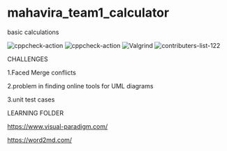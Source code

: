 # mahavira_team1_calculator
 basic calculations

![cppcheck-action](https://github.com/99003578/mahavira_team1_calculator/workflows/cppcheck-action/badge.svg)
![cppcheck-action](https://github.com/99003578/mahavira_team1_calculator/workflows/cppcheck-action/badge.svg)
![Valgrind](https://github.com/99003578/mahavira_team1_calculator/workflows/Valgrind/badge.svg)
![contributers-list-122](https://user-images.githubusercontent.com/78539923/107116765-73fb4a00-689b-11eb-99b8-fc5759e86cb2.jpg)

CHALLENGES 

 1.Faced Merge conflicts 
 
 2.problem in finding online tools for UML diagrams
 
 3.unit test cases
 
 
 
 
 LEARNING FOLDER
 
 https://www.visual-paradigm.com/
 
 https://word2md.com/
